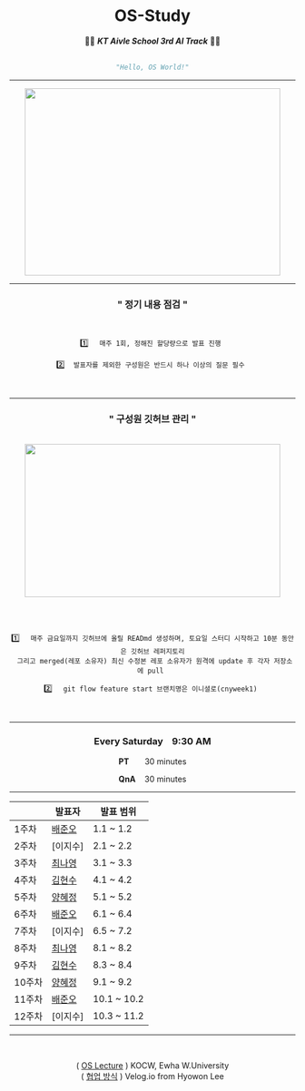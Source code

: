 <div align=center> 


# OS-Study

   
   🧑‍💻 <strong>*KT Aivle School 3rd AI Track*</strong> 🧑‍💻        <br/><br/>
    
                
```python  
"Hello, OS World!"
```
***
<img src="https://velog.velcdn.com/images%2Ftataki26%2Fpost%2F3d83dc40-fdd5-4298-b8c8-0178bfb940cf%2FPAFF_111318_multitaskingillusion-609x419.jpg" width="450px" height="330px">

***   

### " 정기 내용 점검 " 

<br/>

 1️⃣ &nbsp;  `  매주 1회, 정해진 할당량으로 발표 진행  `   
 
 
 2️⃣ &nbsp;`  발표자를 제외한 구성원은 반드시 하나 이상의 질문 필수  `   
 
 </br>
 
 ***
 


 ### <strong> " 구성원 깃허브 관리 "</strong>
 </br>
 <img src="https://velog.velcdn.com/images%2Fhyowon_lee%2Fpost%2F6356c523-e11d-45f7-a24e-1321fc077480%2Fimage.png" width="450px" height="270px">


</br></br>


 1️⃣ &nbsp; `  매주 금요일까지 깃허브에 올릴 READmd 생성하며, 토요일 스터디 시작하고 10분 동안은 깃허브 레퍼지토리 `
</br> &nbsp; ` 그리고 merged(레포 소유자) 최신 수정본 레포 소유자가 원격에 update 후 각자 저장소에 pull  `

 2️⃣ &nbsp; `  git flow feature start 브랜치명은 이니셜로(cnyweek1)  `



<br/>


***     
### <strong>Every Saturday &nbsp;&nbsp;  9:30 AM</strong>

<strong>PT</strong> &nbsp; &nbsp;&nbsp;&nbsp;  30 minutes     

<strong>QnA</strong> &nbsp;&nbsp;  30 minutes    
 *** 
&nbsp;|발표자|발표 범위
---|---|---
1주차|[배준오](https://github.com/Junobee25)|1.1 ~ 1.2
2주차|[이지수]|2.1 ~ 2.2
3주차|[최나영](https://github.com/rxmxntic)|3.1 ~ 3.3
4주차|[김현수](https://github.com/losie2)|4.1 ~ 4.2
5주차|[양혜정](https://github.com/yanghj0)|5.1 ~ 5.2
6주차|[배준오](https://github.com/Junobee25)|6.1 ~ 6.4
7주차|[이지수]|6.5 ~ 7.2
8주차|[최나영](https://github.com/rxmxntic)|8.1 ~ 8.2
9주차|[김현수](https://github.com/losie2)|8.3 ~ 8.4
10주차|[양혜정](https://github.com/yanghj0)|9.1 ~ 9.2
11주차|[배준오](https://github.com/Junobee25)|10.1 ~ 10.2
12주차|[이지수]|10.3 ~ 11.2

***
</br>

( [OS Lecture](http://kocw.net/home/search/kemView.do?kemId=1046323) ) KOCW, Ewha W.University </br> 
( [협업 방식](https://velog.io/@hyowon_lee/Git-GitHub%EB%A1%9C-%ED%98%91%EC%97%85%ED%95%98%EA%B8%B0-Forking-Workflow) ) Velog.io from Hyowon Lee
</div>